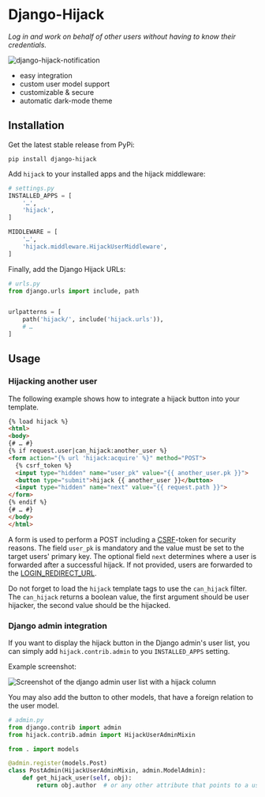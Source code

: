 # Django-Hijack

_Log in and work on behalf of other users without having to know their credentials._

![django-hijack-notification](django-hijack.jpg)

* easy integration
* custom user model support
* customizable & secure
* automatic dark-mode theme

## Installation

Get the latest stable release from PyPi:

    pip install django-hijack

Add ``hijack`` to your installed apps and the hijack middleware:

```python
# settings.py
INSTALLED_APPS = [
    '…',
    'hijack',
]

MIDDLEWARE = [
    '…',
    'hijack.middleware.HijackUserMiddleware',
]
```

Finally, add the Django Hijack URLs:

```python
# urls.py
from django.urls import include, path


urlpatterns = [
    path('hijack/', include('hijack.urls')),
    # …
]
```

## Usage

### Hijacking another user

The following example shows how to integrate a hijack button into your template.

```html
{% load hijack %}
<html>
<body>
{# … #}
{% if request.user|can_hijack:another_user %}
<form action="{% url 'hijack:acquire' %}" method="POST">
  {% csrf_token %}
  <input type="hidden" name="user_pk" value="{{ another_user.pk }}">
  <button type="submit">hijack {{ another_user }}</button>
  <input type="hidden" name="next" value="{{ request.path }}">
</form>
{% endif %}
{# … #}
</body>
</html>
```

A form is used to perform a POST including a [CSRF][CSRF]-token for security reasons.
The field `user_pk` is mandatory and the value must be set to the target users' primary
key. The optional field `next` determines where a user is forwarded after a successful hijack. 
If not provided, users are forwarded to the [LOGIN_REDIRECT_URL][LOGIN_REDIRECT_URL].

Do not forget to load the `hijack` template tags to use the `can_hijack` filter.
The `can_hijack` returns a boolean value, the first argument should be user hijacker,
the second value should be the hijacked.

[CSRF]: https://docs.djangoproject.com/en/stable/ref/csrf/
[LOGIN_REDIRECT_URL]: https://docs.djangoproject.com/en/stable/ref/settings/#login-redirect-url


### Django admin integration

If you want to display the hijack button in the Django admin's user list, you can simply
add `hijack.contrib.admin` to you `INSTALLED_APPS` setting.

Example screenshot:

![Screenshot of the django admin user list with a hijack column](admin-screenshot.png)

You may also add the button to other models, that have a foreign relation to the user
model.

```python
# admin.py
from django.contrib import admin
from hijack.contrib.admin import HijackUserAdminMixin

from . import models

@admin.register(models.Post)
class PostAdmin(HijackUserAdminMixin, admin.ModelAdmin):
    def get_hijack_user(self, obj):
        return obj.author  # or any other attribute that points to a user
```
